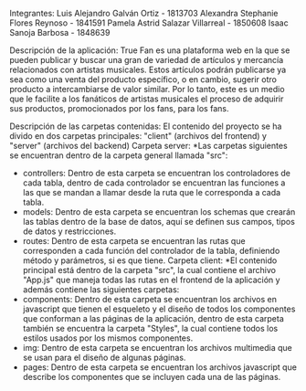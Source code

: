 Integrantes:
Luis Alejandro Galván Ortiz - 1813703
Alexandra Stephanie Flores Reynoso - 1841591
Pamela Astrid Salazar Villarreal - 1850608
Isaac Sanoja Barbosa - 1848639

Descripción de la aplicación:
True Fan es una plataforma web en la que se pueden publicar y buscar una gran de variedad de artículos y mercancía relacionados con artistas musicales. 
Estos artículos podrán publicarse ya sea como una venta del producto específico, o en cambio, sugerir otro producto a intercambiarse de valor similar. 
Por lo tanto, este es un medio que le facilite a los fanáticos de artistas musicales el proceso de adquirir sus productos, promocionados por los fans, para los fans.

Descripción de las carpetas contenidas:
El contenido del proyecto se ha divido en dos carpetas principales: "client" (archivos del frontend) y "server" (archivos del backend)
Carpeta server:
*Las carpetas siguientes se encuentran dentro de la carpeta general llamada "src":
- controllers: Dentro de esta carpeta se encuentran los controladores de cada tabla, dentro de cada controlador se encuentran las funciones a las que se mandan a llamar desde la ruta que le corresponda a cada tabla.
- models: Dentro de esta carpeta se encuentran los schemas que crearán las tablas dentro de la base de datos, aquí se definen sus campos, tipos de datos y restricciones.
- routes: Dentro de esta carpeta se encuentran las rutas que corresponden a cada función del controlador de la tabla, definiendo método y parámetros, si es que tiene.
Carpeta client:
*El contenido principal está dentro de la carpeta "src", la cual contiene el archivo "App.js" que maneja todas las rutas en el frontend de la aplicación y además contiene las siguientes carpetas:
- components: Dentro de esta carpeta se encuentran los archivos en javascript que tienen el esqueleto y el diseño de todos los componentes que conforman a las páginas de la aplicación, dentro de esta carpeta también se encuentra la carpeta "Styles", la cual contiene todos los estilos usados por los mismos componentes.
- img: Dentro de esta carpeta se encuentran los archivos multimedia que se usan para el diseño de algunas páginas.
- pages: Dentro de esta carpeta se encuentran los archivos javascript que describe los componentes que se incluyen cada una de las páginas.
